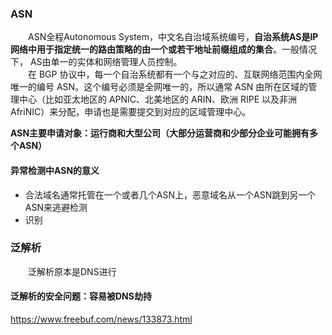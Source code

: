### ASN
&emsp;&emsp;ASN全程Autonomous System，中文名自治域系统编号，**自治系统AS是IP网络中用于指定统一的路由策略的由一个或若干地址前缀组成的集合**。一般情况下， AS由单一的实体和网络管理人员控制。  
&emsp;&emsp;在 BGP 协议中，每一个自治系统都有一个与之对应的、互联网络范围内全网唯一的编号 ASN。这个编号必须是全网唯一的，所以通常 ASN 由所在区域的管理中心（比如亚太地区的 APNIC、北美地区的 ARIN、欧洲 RIPE 以及非洲 AfriNIC）来分配，申请也是需要提交到对应的区域管理中心。

**ASN主要申请对象：运行商和大型公司（大部分运营商和少部分企业可能拥有多个ASN）**

#### 异常检测中ASN的意义
  - 合法域名通常托管在一个或者几个ASN上，恶意域名从一个ASN跳到另一个ASN来逃避检测
  - 识别











### 泛解析
&emsp;&emsp;泛解析原本是DNS进行


#### 泛解析的安全问题：容易被DNS劫持

https://www.freebuf.com/news/133873.html

